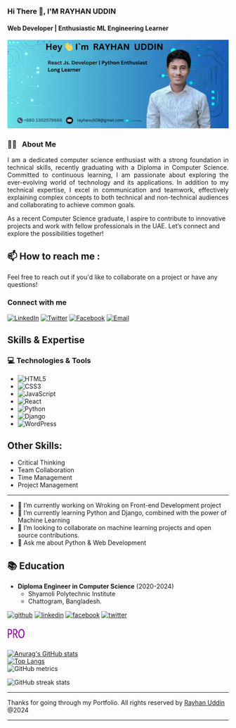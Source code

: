 ### Hi There 👋, I'M RAYHAN UDDIN
#### Web Developer | Enthusiastic ML Engineering Learner
<!-- Banner Start Here-->
![Header-Banner](https://github.com/RayhanTech9/RayhanTech9/blob/main/banne-img.png)

<!--Banner End Here-->

<!-- About me Section Starts here-->
### 👨‍🏫 &nbsp; About Me

<p align="justify">
I am a dedicated computer science enthusiast with a strong foundation in technical skills, recently graduating with a Diploma in Computer Science. Committed to continuous learning, I am passionate about exploring the ever-evolving world of technology and its applications. In addition to my technical expertise, I excel in communication and teamwork, effectively explaining complex concepts to both technical and non-technical audiences and collaborating to achieve common goals.

As a recent Computer Science graduate, I aspire to contribute to innovative projects and work with fellow professionals in the UAE. Let’s connect and explore the possibilities together!
</p>
<!-- About me Section End Here -->
 <h2>📫 How to reach me : </h2> <p></p>Feel free to reach out if you'd like to collaborate on a project or have any questions!</p>
 
 ### Connect with me

[![LinkedIn](https://img.shields.io/badge/LinkedIn-0077B5?style=for-the-badge&logo=linkedin&logoColor=white)](https://www.linkedin.com/in/your-linkedin-profile)
[![Twitter](https://img.shields.io/badge/Twitter-1DA1F2?style=for-the-badge&logo=twitter&logoColor=white)](https://twitter.com/RayhanTec)
[![Facebook](https://img.shields.io/badge/Facebook-1877F2?style=for-the-badge&logo=facebook&logoColor=white)](https://facebook.com/RayhanTech9)
[![Email](https://img.shields.io/badge/Email-D14836?style=for-the-badge&logo=gmail&logoColor=white)](mailto:rayhanu509@gmail.com)

 





## Skills & Expertise

### 💻 Technologies & Tools

- <img src="https://cdn.jsdelivr.net/gh/devicons/devicon/icons/html5/html5-original.svg" alt="HTML5" width="40" height="40"/> 
- <img src="https://cdn.jsdelivr.net/gh/devicons/devicon/icons/css3/css3-original.svg" alt="CSS3" width="40" height="40"/>
- <img src="https://cdn.jsdelivr.net/gh/devicons/devicon/icons/javascript/javascript-original.svg" alt="JavaScript" width="40" height="40"/>
- <img src="https://cdn.jsdelivr.net/gh/devicons/devicon/icons/react/react-original.svg" alt="React" width="40" height="40"/>
- <img src="https://cdn.jsdelivr.net/gh/devicons/devicon/icons/python/python-original.svg" alt="Python" width="40" height="40"/>
- <img src="https://cdn.jsdelivr.net/gh/devicons/devicon/icons/django/django-plain.svg" alt="Django" width="40" height="40"/>
- <img src="https://cdn.jsdelivr.net/gh/devicons/devicon/icons/wordpress/wordpress-plain.svg" alt="WordPress" width="40" height="40"/>


## Other Skills:
- Critical Thinking
- Team Collaboration
- Time Management
- Project Management
---
- 🔭 I’m currently working on Wroking on Front-end Development project 
- 🌱 I’m currently learning  Python and Django, combined with the power of Machine Learning 
- 👯 I’m looking to collaborate on machine learning projects and open source contributions. 
- 💬 Ask me about Python & Web Development 


## 📚 Education
- **Diploma Engineer in Computer Science** (2020-2024)
  * Shyamoli Polytechnic Institute
  * Chattogram, Bangladesh.

[<img src='https://cdn.jsdelivr.net/npm/simple-icons@3.0.1/icons/github.svg' alt='github' height='40'>](https://github.com/RayhanTech9)  [<img src='https://cdn.jsdelivr.net/npm/simple-icons@3.0.1/icons/linkedin.svg' alt='linkedin' height='40'>](https://www.linkedin.com/in/https://www.linkedin.com/in/rayhan-uddinswe//)  [<img src='https://cdn.jsdelivr.net/npm/simple-icons@3.0.1/icons/facebook.svg' alt='facebook' height='40'>](https://www.facebook.com/RayhanTech9)  [<img src='https://cdn.jsdelivr.net/npm/simple-icons@3.0.1/icons/twitter.svg' alt='twitter' height='40'>](https://twitter.com/https://x.com/RayhanTech)  

<a href='https://github.com/pricing'><img src='https://raw.githubusercontent.com/acervenky/animated-github-badges/master/assets/pro.gif' width='40' height='40'></a> 

[![Anurag's GitHub stats](https://github-readme-stats.vercel.app/api?username=RayhanTech9)](https://github.com/anuraghazra/github-readme-stats) </br>
[![Top Langs](https://github-readme-stats.vercel.app/api/top-langs/?username=RayhanTech9)](https://github.com/anuraghazra/github-readme-stats) </br>
![GitHub metrics](https://metrics.lecoq.io/RayhanTech9)  

![GitHub streak stats](https://streak-stats.demolab.com/?user=RayhanTech9)  




---

Thanks for going through my Portfolio.
All rights reserved by [Rayhan Uddin][FacebookLink] @2024

---


<!-- Link Here -->
[FacebookLink]:https://www.facebook.com/RayhanTech9
